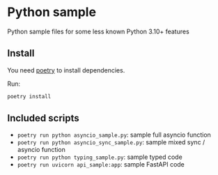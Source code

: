# Python sample

Python sample files for some less known Python 3.10+ features

## Install

You need [poetry](https://python-poetry.org/) to install dependencies.

Run:
```bash
poetry install
```

## Included scripts

- `poetry run python asyncio_sample.py`: sample full asyncio function
- `poetry run python asyncio_sync_sample.py`: sample mixed sync / asyncio function
- `poetry run python typing_sample.py`: sample typed code
- `poetry run uvicorn api_sample:app`: sample FastAPI code
